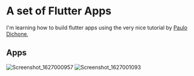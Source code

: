 # A set of Flutter Apps

I'm learning how to build flutter apps using the very nice tutorial by [Paulo Dichone](https://github.com/PacktPublishing/The-Complete-Flutter-and-Dart-App-Development-Course-),

## Apps
![Screenshot_1627000957](https://user-images.githubusercontent.com/83889589/126725867-58b4ad17-933e-4d50-b128-eccdaf280eae.png)
![Screenshot_1627001093](https://user-images.githubusercontent.com/83889589/126725898-55308f73-1143-44c3-acab-037ae5795e16.png)


